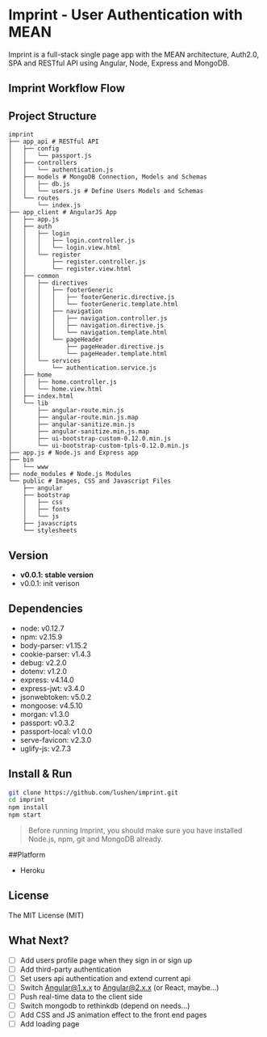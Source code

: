 # Imprint - User Authentication with MEAN

Imprint is a full-stack single page app with the MEAN architecture, Auth2.0, SPA and RESTful API using Angular, Node, Express and MongoDB.

## Imprint Workflow Flow

## Project Structure
```
imprint
├── app_api # RESTful API
│   ├── config
│   │   └── passport.js
│   ├── controllers
│   │   └── authentication.js
│   ├── models # MongoDB Connection, Models and Schemas
│   │   ├── db.js
│   │   └── users.js # Define Users Models and Schemas
│   └── routes
│       └── index.js
├── app_client # AngularJS App
│   ├── app.js
│   ├── auth
│   │   ├── login
│   │   │   ├── login.controller.js
│   │   │   └── login.view.html
│   │   └── register
│   │       ├── register.controller.js
│   │       └── register.view.html
│   ├── common
│   │   ├── directives
│   │   │   ├── footerGeneric
│   │   │   │   ├── footerGeneric.directive.js
│   │   │   │   └── footerGeneric.template.html
│   │   │   ├── navigation
│   │   │   │   ├── navigation.controller.js
│   │   │   │   ├── navigation.directive.js
│   │   │   │   └── navigation.template.html
│   │   │   └── pageHeader
│   │   │       ├── pageHeader.directive.js
│   │   │       └── pageHeader.template.html
│   │   └── services
│   │       └── authentication.service.js
│   ├── home
│   │   ├── home.controller.js
│   │   └── home.view.html
│   ├── index.html
│   └── lib
│       ├── angular-route.min.js
│       ├── angular-route.min.js.map
│       ├── angular-sanitize.min.js
│       ├── angular-sanitize.min.js.map
│       ├── ui-bootstrap-custom-0.12.0.min.js
│       └── ui-bootstrap-custom-tpls-0.12.0.min.js
├── app.js # Node.js and Express app
├── bin
│   └── www
├── node_modules # Node.js Modules
└── public # Images, CSS and Javascript Files
    ├── angular
    ├── bootstrap
    │   ├── css
    │   ├── fonts
    │   └── js
    ├── javascripts
    └── stylesheets
```
## Version
- **v0.0.1: stable version**
- v0.0.1: init verison

## Dependencies
- node: v0.12.7
- npm: v2.15.9
- body-parser: v1.15.2
- cookie-parser: v1.4.3
- debug: v2.2.0
- dotenv: v1.2.0
- express: v4.14.0
- express-jwt: v3.4.0
- jsonwebtoken: v5.0.2
- mongoose: v4.5.10
- morgan: v1.3.0
- passport: v0.3.2
- passport-local: v1.0.0
- serve-favicon: v2.3.0
- uglify-js: v2.7.3

## Install & Run

```bash
git clone https://github.com/lushen/imprint.git
cd imprint
npm install
npm start
```
>Before running Imprint, you should make sure you have installed Node.js, npm, git and MongoDB already.

##Platform
- Heroku

## License
The MIT License (MIT)

## What Next?
- [ ] Add users profile page when they sign in or sign up 
- [ ] Add third-party authentication
- [ ] Set users api authentication and extend current api
- [ ] Switch Angular@1.x.x to Angular@2.x.x (or React, maybe...)
- [ ] Push real-time data to the client side
- [ ] Switch mongodb to rethinkdb (depend on needs...)
- [ ] Add CSS and JS animation effect to the front end pages
- [ ] Add loading page